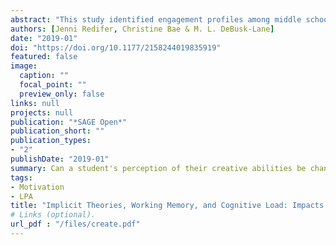 ```yaml
---
abstract: "This study identified engagement profiles among middle school students (N = 1125) in science, based on a global, behavioral, cognitive, and affective dimensions of engagement. The relationships between engagement profiles and key motivation predictors (science achievement goal orientations and self-efficacy) and student achievement in science were also examined. Latent profile analysis revealed five distinct science engagement profiles, including Moderately Engaged, Moderately Disengaged, Disengaged, Behaviorally Engaged, and Behaviorally Disengaged. Controlling for grade, gender, and minority status, results showed that mastery or- ientation and self-efficacy significantly predicted the likelihood of membership in profiles characterized by higher engagement in science. As expected, the Moderately Engaged and Behaviorally Engaged profiles were associated with higher achievement in science, and the reverse pattern was found for the Moderately Disengaged and Disengaged profiles. Our results support the utility of examining multidimensional engagement profiles, and the implications of these profiles for students' motivation and learning in science are discussed."
authors: [Jenni Redifer, Christine Bae & M. L. DeBusk-Lane]
date: "2019-01"
doi: "https://doi.org/10.1177/2158244019835919"
featured: false
image:
  caption: ""
  focal_point: ""
  preview_only: false
links: null
projects: null
publication: "*SAGE Open*"
publication_short: ""
publication_types:
- "2"
publishDate: "2019-01"
summary: Can a student's perception of their creative abilities be changed?.
tags:
- Motivation
- LPA
title: "Implicit Theories, Working Memory, and Cognitive Load: Impacts on Creative Thinking"
# Links (optional).
url_pdf : "/files/create.pdf"
---
```




